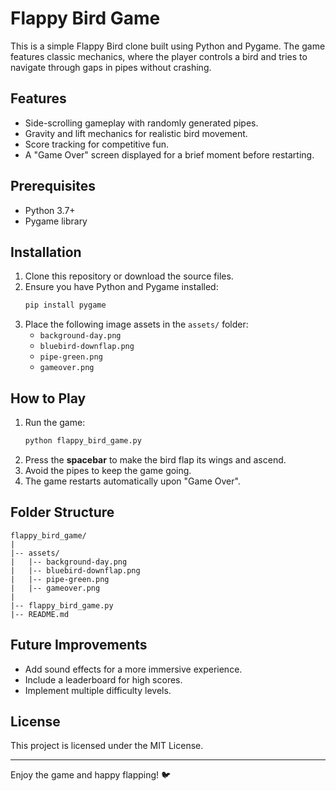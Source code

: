 # Flappy Bird Game

This is a simple Flappy Bird clone built using Python and Pygame. The game features classic mechanics, where the player controls a bird and tries to navigate through gaps in pipes without crashing.

## Features

- Side-scrolling gameplay with randomly generated pipes.
- Gravity and lift mechanics for realistic bird movement.
- Score tracking for competitive fun.
- A "Game Over" screen displayed for a brief moment before restarting.

## Prerequisites

- Python 3.7+
- Pygame library

## Installation

1. Clone this repository or download the source files.
2. Ensure you have Python and Pygame installed:
   ```bash
   pip install pygame
   ```
3. Place the following image assets in the `assets/` folder:
   - `background-day.png`
   - `bluebird-downflap.png`
   - `pipe-green.png`
   - `gameover.png`

## How to Play

1. Run the game:
   ```bash
   python flappy_bird_game.py
   ```
2. Press the **spacebar** to make the bird flap its wings and ascend.
3. Avoid the pipes to keep the game going.
4. The game restarts automatically upon "Game Over".

## Folder Structure

```
flappy_bird_game/
|
|-- assets/
|   |-- background-day.png
|   |-- bluebird-downflap.png
|   |-- pipe-green.png
|   |-- gameover.png
|
|-- flappy_bird_game.py
|-- README.md
```

## Future Improvements

- Add sound effects for a more immersive experience.
- Include a leaderboard for high scores.
- Implement multiple difficulty levels.

## License

This project is licensed under the MIT License.

---

Enjoy the game and happy flapping! 🐦